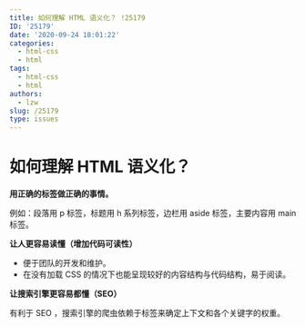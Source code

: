 ```yaml
---
title: 如何理解 HTML 语义化？ !25179
ID: '25179'
date: '2020-09-24 18:01:22'
categories:
  - html-css
  - html
tags:
  - html-css
  - html
authors:
  - lzw
slug: /25179
type: issues
---
```


# 如何理解 HTML 语义化？

**用正确的标签做正确的事情。**

例如：段落用 p 标签，标题用 h 系列标签，边栏用 aside 标签，主要内容用 main 标签。

**让人更容易读懂（增加代码可读性）**

- 便于团队的开发和维护。
- 在没有加载 CSS 的情况下也能呈现较好的内容结构与代码结构，易于阅读。

**让搜索引擎更容易都懂（SEO）**

有利于 SEO ，搜索引擎的爬虫依赖于标签来确定上下文和各个关键字的权重。
 
 
 
 
 
 
 
 
 
 
 
 
 
 
 
 
 
 
 
 
 
 
 
 
 
